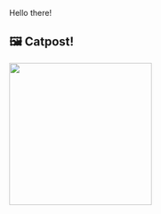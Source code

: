 Hello there!



## 🖼️ Catpost!

<sub>
    <img src="https://cdn2.thecatapi.com/images/ui.jpg" height="256">
</sub>

